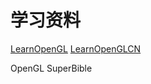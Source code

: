 
# 学习资料

[LearnOpenGL](https://learnopengl.com/)
[LearnOpenGLCN](https://learnopengl-cn.github.io/)

OpenGL SuperBible
